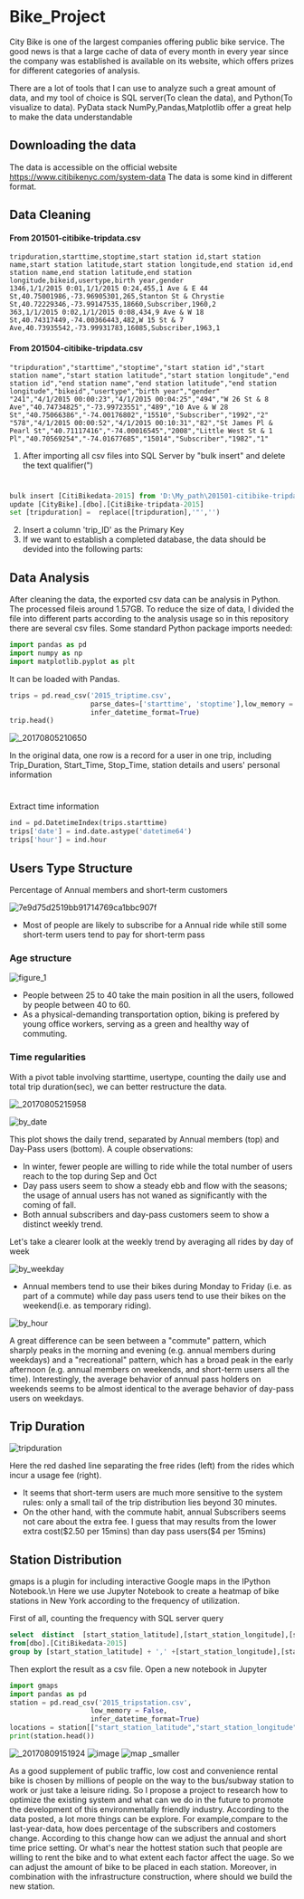 # Bike_Project
City Bike is one of the largest companies offering public bike service. The good news is that a large cache of data of every month in every year since the company was established is available on its website, which offers prizes for different categories of analysis.

There are a lot of tools that I can use to analyze such a great amount of data, and my tool of choice is SQL server(To clean the data), and Python(To visualize to data). PyData stack NumPy,Pandas,Matplotlib offer a great help to make the data understandable

## Downloading the data

The data is accessible on the official website https://www.citibikenyc.com/system-data
The data is some kind in different format.

## Data Cleaning
#### From 201501-citibike-tripdata.csv
    tripduration,starttime,stoptime,start station id,start station name,start station latitude,start station longitude,end station id,end station name,end station latitude,end station longitude,bikeid,usertype,birth year,gender
    1346,1/1/2015 0:01,1/1/2015 0:24,455,1 Ave & E 44 St,40.75001986,-73.96905301,265,Stanton St & Chrystie St,40.72229346,-73.99147535,18660,Subscriber,1960,2
	363,1/1/2015 0:02,1/1/2015 0:08,434,9 Ave & W 18 St,40.74317449,-74.00366443,482,W 15 St & 7 Ave,40.73935542,-73.99931783,16085,Subscriber,1963,1
#### From 201504-citibike-tripdata.csv 
    "tripduration","starttime","stoptime","start station id","start station name","start station latitude","start station longitude","end station id","end station name","end station latitude","end station longitude","bikeid","usertype","birth year","gender"
    "241","4/1/2015 00:00:23","4/1/2015 00:04:25","494","W 26 St & 8 Ave","40.74734825","-73.99723551","489","10 Ave & W 28 St","40.75066386","-74.00176802","15510","Subscriber","1992","2"
	"578","4/1/2015 00:00:52","4/1/2015 00:10:31","82","St James Pl & Pearl St","40.71117416","-74.00016545","2008","Little West St & 1 Pl","40.70569254","-74.01677685","15014","Subscriber","1982","1"


1. After importing all csv files into SQL Server by "bulk insert" and delete the text qualifier(")
#
```python	
bulk insert [CitiBikedata-2015] from 'D:\My_path\201501-citibike-tripdata.csv'with(firstRow=2,Fieldterminator=',',RowTerminator='0x0a')
update [CityBike].[dbo].[CitiBike-tripdata-2015]
set [tripduration] =  replace([tripduration],'"','')
```
2. Insert a column 'trip_ID' as the Primary Key
3. If we want to establish a completed database, the data should be devided into the following parts:





## Data Analysis
After cleaning the data, the exported csv data can be analysis in Python. The processed fileis around 1.57GB. To reduce the size of data, I divided the file into different parts according to the analysis usage so in this repository there are several csv files.
Some standard Python package imports needed:
```python
import pandas as pd
import numpy as np
import matplotlib.pyplot as plt
```
It can be loaded with Pandas.
```python
trips = pd.read_csv('2015_triptime.csv',
                    parse_dates=['starttime', 'stoptime'],low_memory = False,
                    infer_datetime_format=True)
trip.head()
```
![_20170805210650](https://user-images.githubusercontent.com/25804842/28995692-b1a9ed5e-7a22-11e7-8798-ea33101ab202.png)

In the original data, one row is a record for a user in one trip, including Trip_Duration, Start_Time, Stop_Time, station details and users' personal information
#


	
Extract time information
```python
ind = pd.DatetimeIndex(trips.starttime)
trips['date'] = ind.date.astype('datetime64')
trips['hour'] = ind.hour
```
##  Users Type Structure
 Percentage of Annual members and short-term customers
 
 ![7e9d75d2519bb91714769ca1bbc907f](https://user-images.githubusercontent.com/25804842/28996485-fad04a44-7a33-11e7-96a1-4748556b8655.png)
* Most of people are likely to subscribe for a Annual ride while still some short-term users tend to pay for short-term pass

### Age structure
![figure_1](https://user-images.githubusercontent.com/25804842/28996752-b3b1a9be-7a38-11e7-96f3-a0f7d45bfa3f.png)
* People between 25 to 40 take the main position in all the users, followed by people between 40 to 60. 
* As a physical-demanding transportation option, biking is prefered by young office workers, serving as a green and healthy way of commuting.

###  Time regularities
With a pivot table involving starttime, usertype, counting the daily use and total trip duration(sec), we can better restructure the data.

![_20170805215958](https://user-images.githubusercontent.com/25804842/28996071-fa706b96-7a2a-11e7-8e26-cf83031dd779.png)

![by_date](https://user-images.githubusercontent.com/25804842/28996092-62e0bf6e-7a2b-11e7-9fb8-6bb3d458e312.jpg)

This plot shows the daily trend, separated by Annual members (top) and Day-Pass users (bottom). A couple observations:
* In winter, fewer people are willing to ride while the total number of users reach to the top during Sep and Oct
* Day pass users seem to show a steady ebb and flow with the seasons; the usage of annual users has not waned as significantly with the coming of fall.
* Both annual subscribers and day-pass customers seem to show a distinct weekly trend.

Let's take a clearer loolk at the weekly trend by averaging all rides by day of week

![by_weekday](https://user-images.githubusercontent.com/25804842/28996102-876020e6-7a2b-11e7-83da-580be89e2a81.jpg)

* Annual members tend to use their bikes during Monday to Friday (i.e. as part of a commute) while day pass users tend to use their bikes on the weekend(i.e. as temporary riding). 

![by_hour](https://user-images.githubusercontent.com/25804842/28996099-7e586a8a-7a2b-11e7-8d9b-8c9a67613239.jpg)

A great difference can be seen between a "commute" pattern, which sharply peaks in the morning and evening (e.g. annual members during weekdays) and a "recreational" pattern, which has a broad peak in the early afternoon (e.g. annual members on weekends, and short-term users all the time). Interestingly, the average behavior of annual pass holders on weekends seems to be almost identical to the average behavior of day-pass users on weekdays.

##  Trip Duration
![tripduration](https://user-images.githubusercontent.com/25804842/29000310-50774a3c-7a99-11e7-8413-dc284273ef7b.jpg)

Here the red dashed line separating the free rides (left) from the rides which incur a usage fee (right).
* It seems that short-term users are much more sensitive to the system rules: only a small tail of the trip distribution lies beyond 30 minutes.
* On the other hand, with the commute habit, annual Subscribers seems not care about the extra fee. I guess that may results from the lower extra cost(\$2.50 per 15mins) than day pass users(\$4 per 15mins)

## Station Distribution
gmaps is a plugin for including interactive Google maps in the IPython Notebook.\n
Here we use Jupyter Notebook to create a heatmap of bike stations in New York according to the frequency of utilization.

First of all,  counting the frequency with SQL server query
```sql
select  distinct  [start_station_latitude],[start_station_longitude],[start_station_latitude] + ',' +[start_station_longitude] as [start_position], count(*) as [Weight]
from[dbo].[CitiBikedata-2015]
group by [start_station_latitude] + ',' +[start_station_longitude],[start_station_latitude],[start_station_longitude]
```
Then explort the result as a csv file.
Open a new notebook in Jupyter
```python
import gmaps
import pandas as pd
station = pd.read_csv('2015_tripstation.csv',
                    low_memory = False,
                    infer_datetime_format=True)
locations = station[["start_station_latitude","start_station_longitude"]]
print(station.head())
```
![_20170809151924](https://user-images.githubusercontent.com/25804842/29109613-41ecfafa-7d16-11e7-91e7-caae2d195c40.png)
![image](https://user-images.githubusercontent.com/25804842/29109740-b6ecaa3a-7d16-11e7-9d73-b7d3920ddb6f.png)
![map _smaller](https://user-images.githubusercontent.com/25804842/29109770-d8991be6-7d16-11e7-8c68-9b9837a701a8.png)

As a good supplement of public traffic, low cost and convenience rental bike is chosen by millions of people on the way to the bus/subway station to work or just take a leisure riding. So I propose a project to research how to optimize the existing system and what can we do in  the future to promote the development of this environmentally friendly industry. According to the data posted, a lot more things can be explore. For example,compare to the last-year-data, how does percentage of the subscribers and costomers change. According to this change how can we adjust the annual and short time price setting. Or what's near the hottest station such that people are willing to rent the bike and to what extent each factor affect the uage. So we can adjust the amount of  bike to be placed in each station. Moreover, in combination with the infrastructure construction, where should we build the new station. 

